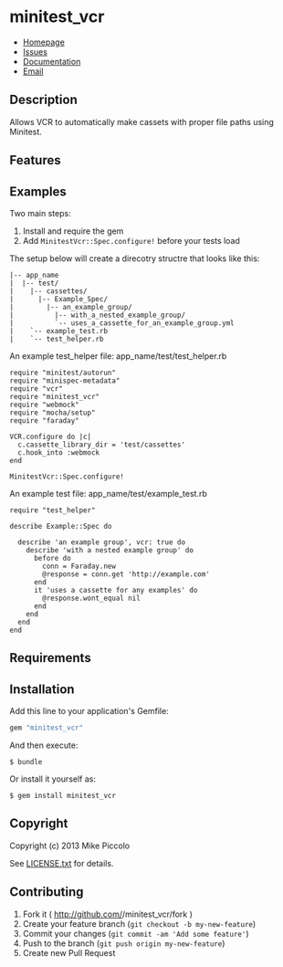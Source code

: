 # minitest_vcr

* [Homepage](https://github.com/mfpiccolo/minitest_vcr#readme)
* [Issues](https://github.com/mfpiccolo/minitest_vcr/issues)
* [Documentation](http://rubydoc.info/gems/minitest_vcr/frames)
* [Email](mailto:mfpiccolo@gmail.com)

## Description

Allows VCR to automatically make cassets with proper file paths using Minitest.

## Features

## Examples

Two main steps:

1.  Install and require the gem
2.  Add `MinitestVcr::Spec.configure!` before your tests load

The setup below will create a direcotry structre that looks like this:

    |-- app_name
    |  |-- test/
    |    |-- cassettes/
    |      |-- Example_Spec/
    |        |-- an_example_group/
    |          |-- with_a_nested_example_group/
    |          `-- uses_a_cassette_for_an_example_group.yml
    |    `-- example_test.rb
    |    `-- test_helper.rb

An example test_helper file: app_name/test/test_helper.rb

    require "minitest/autorun"
    require "minispec-metadata"
    require "vcr"
    require "minitest_vcr"
    require "webmock"
    require "mocha/setup"
    require "faraday"

    VCR.configure do |c|
      c.cassette_library_dir = 'test/cassettes'
      c.hook_into :webmock
    end

    MinitestVcr::Spec.configure!

An example test file: app_name/test/example_test.rb

    require "test_helper"

    describe Example::Spec do

      describe 'an example group', vcr: true do
        describe 'with a nested example group' do
          before do
            conn = Faraday.new
            @response = conn.get 'http://example.com'
          end
          it 'uses a cassette for any examples' do
            @response.wont_equal nil
          end
        end
      end
    end

## Requirements


## Installation

Add this line to your application's Gemfile:

```ruby
gem "minitest_vcr"
```

And then execute:

    $ bundle

Or install it yourself as:

    $ gem install minitest_vcr


## Copyright

Copyright (c) 2013 Mike Piccolo

See [LICENSE.txt](LICENSE.txt) for details.

## Contributing

1. Fork it ( http://github.com/<my-github-username>/minitest_vcr/fork )
2. Create your feature branch (`git checkout -b my-new-feature`)
3. Commit your changes (`git commit -am 'Add some feature'`)
4. Push to the branch (`git push origin my-new-feature`)
5. Create new Pull Request
